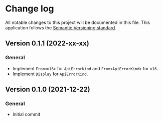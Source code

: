 # Change log
All notable changes to this project will be documented in this file.
This application follows the [Semantic Versioning standard](https://semver.org/).

## Version 0.1.1 (2022-xx-xx)

### General
- Implement `From<u16>` for `ApiErrorKind` and `From<ApiErrorKind>` for `u16`.
- Implement `Display` for `ApiErrorKind`.

## Version 0.1.0 (2021-12-22)

### General
- Initial commit